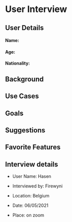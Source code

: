 # User Interview

## User Details

#### Name: 
#### Age:
#### Nationality:

## Background

## Use Cases

## Goals

## Suggestions

## Favorite Features

## Interview details 

- User Name: Hasen

- Interviewed by: Firewyni

- Location:  Belgium

- Date: 06/05/2021

- Place: on zoom
